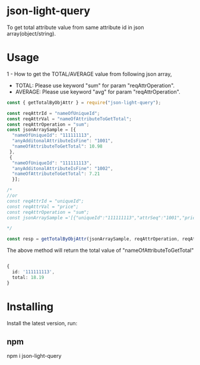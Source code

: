 # json-light-query

To get total attribute value from same attribute id in json array(object/string).

# Usage

1 - How to get the TOTAL/AVERAGE value from following json array, 
- TOTAL: Please use keyword "sum" for param "reqAttrOperation".
- AVERAGE: Please use keyword "avg" for param "reqAttrOperation".

```ts
const { getTotalByObjAttr } = require("json-light-query");

const reqAttrId = "nameOfUniqueId";
const reqAttrVal = "nameOfAttributeToGetTotal";
const reqAttrOperation = "sum";
const jsonArraySample = [{
  "nameOfUniqueId": "111111113",
  "anyAdditonalAttributeIsFine": "1001",
  "nameOfAttributeToGetTotal": 10.98
 },
 {
  "nameOfUniqueId": "111111113",
  "anyAdditonalAttributeIsFine": "1002",
  "nameOfAttributeToGetTotal": 7.21
  }];

/* 
//or 
const reqAttrId = "uniqueId";
const reqAttrVal = "price";
const reqAttrOperation = "sum";
const jsonArraySample ='[{"uniqueId":"111111113","attrSeq":"1001","price":10.98},{"uniqueId":"111111113","attrSeq":"1002","price":7.21}]';

*/

const resp = getTotalByObjAttr(jsonArraySample, reqAttrOperation, reqAttrId, reqAttrVal, false);

```

The above method will return the total value of "nameOfAttributeToGetTotal"

```ts

{
  id: '111111113',
  total: 18.19
} 

```


# Installing

Install the latest version, run:

## npm

npm i json-light-query
